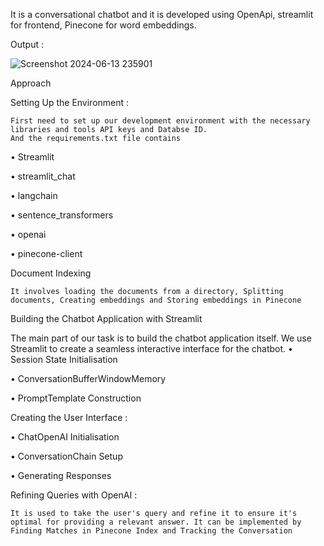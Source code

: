 It is a conversational chatbot and it is developed using OpenApi, streamlit for frontend, Pinecone for word embeddings.

Output :

![Screenshot 2024-06-13 235901](https://github.com/AddankiKavya630/Conversatinal_Chatbot/assets/114296045/d8502a72-11a1-42c7-b7d1-8623827fd43c)

Approach 

Setting Up the Environment :

	First need to set up our development environment with the necessary libraries and tools API keys and Databse ID.
	And the requirements.txt file contains 
 
•	Streamlit

•	streamlit_chat

•	langchain

•	sentence_transformers

•	openai

•	pinecone-client

Document Indexing 

	It involves loading the documents from a directory, Splitting documents, Creating embeddings and Storing embeddings in Pinecone
Building the Chatbot Application with Streamlit

The main part of our task is to build the chatbot application itself. We use Streamlit to create a seamless interactive interface for the chatbot.
•	Session State Initialisation

•	ConversationBufferWindowMemory

•	PromptTemplate Construction


Creating the User Interface :

•	ChatOpenAI Initialisation

•	ConversationChain Setup

•	Generating Responses


Refining Queries with OpenAI :

	It is used to take the user's query and refine it to ensure it's optimal for providing a relevant answer. It can be implemented by Finding Matches in Pinecone Index and Tracking the Conversation


